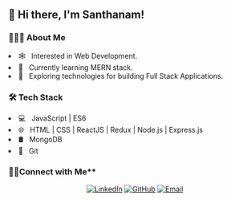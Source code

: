 <h2>👋 Hi there, I'm Santhanam!</h2>

<h3>👨🏻‍💻 About Me</h3>
<li>🕸️ &nbsp; Interested in Web Development.</li>
<li>🔭 &nbsp; Currently learning MERN stack.</li>
<li>🌱 &nbsp; Exploring technologies for building Full Stack Applications.</li>

<h3>🛠 Tech Stack</h3>
<li>💻 &nbsp; JavaScript | ES6</li>
<li>🌐 &nbsp; HTML | CSS | ReactJS | Redux | Node.js | Express.js</li>
<li>🛢 &nbsp; MongoDB</li>
<li>🔧 &nbsp; Git</li>

<h3>🤝🏻Connect with Me**</h3>
<p align="center">
<a href="https://www.linkedin.com/in/santhanam1994"><img alt="LinkedIn" src="https://img.shields.io/badge/LinkedIn-Santhanam-blue?style=flat&logo=linkedin"></a>
<a href="https://github.com/Santhanam-M"><img alt="GitHub" src="https://img.shields.io/badge/GitHub-Santhanam--M-blue?style=flat&logo=github"></a>
<a href="mailto:santhanamui@gmail.com"><img alt="Email" src="https://img.shields.io/badge/Email-santhanamui%40gmail.com-blue?style=flat&logo=gmail"></a>
</p>
